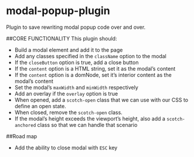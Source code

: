 # modal-popup-plugin

Plugin to save rewriting modal popup code over and over.

##CORE FUNCTIONALITY
This plugin should:

- Build a modal element and add it to the page
- Add any classes specified in the `className` option to the modal
- If the `closeButton` option is true, add a close button
- If the `content` option is a HTML string, set it as the modal’s content
- If the `content` option is a domNode, set it’s interior content as the modal’s content
- Set the modal’s `maxWidth` and `minWidth` respectively
- Add an overlay if the `overlay` option is true
- When opened, add a `scotch-open` class that we can use with our CSS to define an open state.
- When closed, remove the `scotch-open` class.
- If the modal’s height exceeds the viewport’s height, also add a `scotch-anchored` class so that we can handle that scenario

##Road map
- Add the ability to close modal with `ESC` key